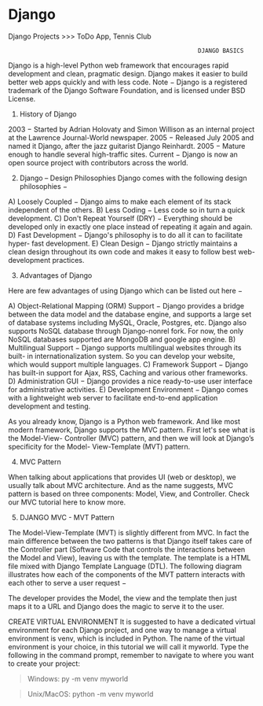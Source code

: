 # Django
Django Projects >>>
ToDo App,
Tennis Club

                                                          DJANGO BASICS

Django is a high-level Python web framework that encourages rapid development and clean, pragmatic design. Django makes it easier to build better web apps quickly and with less code. Note − Django is a registered trademark of the Django Software Foundation, and is licensed under BSD License. 

1) History of Django 

2003 − Started by Adrian Holovaty and Simon Willison as an internal project at the Lawrence Journal-World newspaper.
2005 − Released July 2005 and named it Django, after the jazz guitarist Django Reinhardt. 
2005 − Mature enough to handle several high-traffic sites. 
Current − Django is now an open source project with contributors across the world. 

2) Django – Design Philosophies Django comes with the following design philosophies − 

A) Loosely Coupled − Django aims to make each element of its stack independent of the others. 
B) Less Coding − Less code so in turn a quick development. 
C) Don't Repeat Yourself (DRY) − Everything should be developed only in exactly one place instead of repeating it again and again. 
D) Fast Development − Django's philosophy is to do all it can to facilitate hyper- fast development. 
E) Clean Design − Django strictly maintains a clean design throughout its own code and makes it easy to follow best web-development practices. 

3) Advantages of Django 

Here are few advantages of using Django which can be listed out here − 

A) Object-Relational Mapping (ORM) Support − Django provides a bridge between the data model and the database engine, and supports a large set of database systems including MySQL, Oracle, Postgres, etc. Django also supports NoSQL database through Django-nonrel fork. For now, the only NoSQL databases supported are MongoDB and google app engine. 
B) Multilingual Support − Django supports multilingual websites through its built- in internationalization system. So you can develop your website, which would support multiple languages. 
C) Framework Support − Django has built-in support for Ajax, RSS, Caching and various other frameworks. 
D) Administration GUI − Django provides a nice ready-to-use user interface for administrative activities. 
E) Development Environment − Django comes with a lightweight web server to facilitate end-to-end application development and testing.


As you already know, Django is a Python web framework. And like most modern framework, Django supports the MVC pattern. First let's see what is the Model-View- Controller (MVC) pattern, and then we will look at Django’s specificity for the Model- View-Template (MVT) pattern.


4) MVC Pattern 

When talking about applications that provides UI (web or desktop), we usually talk about MVC architecture. And as the name suggests, MVC pattern is based on three components: Model, View, and Controller. Check our MVC tutorial here to know more.

5) DJANGO MVC - MVT Pattern 

The Model-View-Template (MVT) is slightly different from MVC. In fact the main difference between the two patterns is that Django itself takes care of the Controller part (Software Code that controls the interactions between the Model and View), leaving us with the template. The template is a HTML file mixed with Django Template Language (DTL). The following diagram illustrates how each of the components of the MVT pattern interacts with each other to serve a user request −

The developer provides the Model, the view and the template then just maps it to a URL and Django does the magic to serve it to the user.

CREATE VIRTUAL ENVIRONMENT
It is suggested to have a dedicated virtual environment for each Django project, and one way to manage a virtual environment is venv, which is included in Python.
The name of the virtual environment is your choice, in this tutorial we will call it myworld.
Type the following in the command prompt, remember to navigate to where you want to create your project:

> Windows:
> py -m venv myworld

> Unix/MacOS:
> python -m venv myworld










































